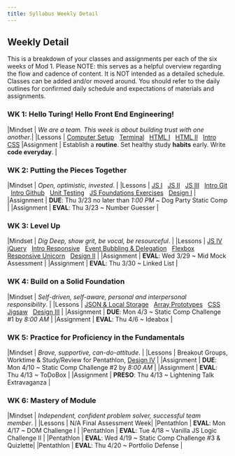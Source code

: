 ```yaml
---
title: Syllabus Weekly Detail
---
```


## Weekly Detail
This is a breakdown of your classes and assignments per each of the six weeks of Mod 1. Please NOTE: this serves as a helpful overview regarding the flow and cadence of content. It is NOT intended as a detailed schedule. Classes can be added and/or moved around. You should refer to the daily outlines for confirmed daily schedule and expectations of materials and assignments. 

### WK 1: Hello Turing! Hello Front End Engineering!

|Mindset     | _We are a team. This week is about building trust with one another_.|
|Lessons     | [Computer Setup](http://frontend.turing.io/lessons/computer-setup.html) &nbsp; [Terminal](http://frontend.turing.io/lessons/module-1/getting-around-in-the-terminal.html) &nbsp; [HTML I](http://frontend.turing.io/lessons/module-1/html-1.html) &nbsp; [HTML II](http://frontend.turing.io/lessons/module-1/html-2.html) &nbsp; [Intro CSS](http://frontend.turing.io/lessons/module-1/css-1.html)
|Assignment  | Establish a __routine__. Set healthy study __habits__ early. Write __code everyday__. |

### WK 2: Putting the Pieces Together

|Mindset     | _Open, optimistic, invested_. |
|Lessons     | [JS I](http://frontend.turing.io/lessons/module-1/js-1.html) &nbsp; [JS II](http://frontend.turing.io/lessons/module-1/js-2.html) &nbsp; [JS III](http://frontend.turing.io/lessons/module-1/js-3.html) &nbsp; [Intro Git](http://frontend.turing.io/lessons/module-1/git-and-github-part1.html) &nbsp; [Intro Github](http://frontend.turing.io/lessons/module-1/git-and-github-part2.html) &nbsp; [Unit Testing](http://frontend.turing.io/lessons/introduction-to-testing-javascript.html) &nbsp; [JS Foundations Exercises](https://github.com/turingschool-examples/javascript-foundations) &nbsp; [Design I]() |
|Assignment  | __DUE__: Thu 3/23 no later than *1:00 PM* ~ Dog Party Static Comp |
|Assignment  | __EVAL__: Thu 3/23 ~ Number Guesser |

### WK 3: Level Up

|Mindset     | _Dig Deep, show grit, be vocal, be resourceful_. |
|Lessons     | [JS IV](http://frontend.turing.io/lessons/module-1/js-4.html) &nbsp; [jQuery](http://frontend.turing.io/lessons/introduction-to-jquery.html) &nbsp; [Intro Responsive](http://frontend.turing.io/lessons/module-1/intro-responsive.html) &nbsp; [Event Bubbling & Delegation](http://frontend.turing.io/lessons/event-bubbling-and-delegation.html) &nbsp; [Flexbox](http://frontend.turing.io/lessons/module-1/introduction-to-flexbox.html) &nbsp; [Responsive Unicorn](https://github.com/turingschool-examples/responsive-rescue) &nbsp; [Design II]() |
|Assignment  | __EVAL__: Wed 3/29 ~ Mid Mock Assessment |
|Assignment  | __EVAL__: Thu 3/30 ~ Linked List |

### WK 4: Build on a Solid Foundation 

|Mindset     | _Self-driven, self-aware, personal and interpersonal responsibility_. |
|Lessons     | [JSON & Local Storage](http://frontend.turing.io/lessons/json-and-localstorage.html) &nbsp; [Array Prototypes](http://frontend.turing.io/lessons/array-prototype-methods-intro) &nbsp; [CSS Jigsaw]() &nbsp; [Design III]() |
|Assignment  | __DUE__:   Mon 4/3 ~ Static Comp Challenge #1 by *8:00 AM* |
|Assignment  | __EVAL__:  Thu 4/6 ~ Ideabox |

### WK 5: Practice for Proficiency in the Fundamentals

|Mindset     | _Brave, supportive, can-do-attitude_. |
|Lessons     | Breakout Groups, Worktime & Study/Review for Pentathlon, [Design IV]() |
|Assignment  | __DUE__:   Mon 4/10 ~ Static Comp Challenge #2 by *8:00 AM* |
|Assignment  | __EVAL__:  Thu 4/13 ~ ToDoBox |
|Assignment  | __PRESO__: Thu 4/13 ~ Lightening Talk Extravaganza |

### WK 6: Mastery of Module

|Mindset     | _Independent, confident problem solver, successful team member_. |
|Lessons     | N/A Final Assessment Week|
|Pentathlon  | __EVAL__: Mon 4/17 ~ DOM Challenge I |
|Pentathlon  | __EVAL__: Tue 4/18 ~ Vanilla JS Logic Challenge II |
|Pentathlon  | __EVAL__: Wed 4/19 ~ Static Comp Challenge #3 & Quizlette|
|Pentathlon  | __EVAL__: Thu 4/20 ~ Portfolio Defense |
